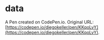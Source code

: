 # data

A Pen created on CodePen.io. Original URL: [https://codepen.io/diegokeller/pen/KKqoLvY](https://codepen.io/diegokeller/pen/KKqoLvY).


